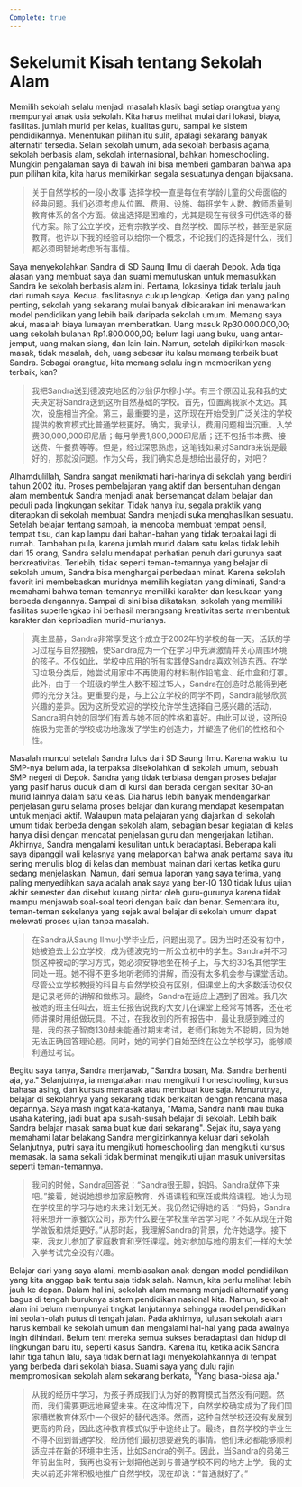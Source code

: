 ```yaml
---
Complete: true
---
```


# Sekelumit Kisah tentang Sekolah Alam

Memilih sekolah selalu menjadi masalah klasik bagi setiap orangtua yang mempunyai anak usia sekolah. Kita harus melihat mulai dari lokasi, biaya, fasilitas. jumlah murid per kelas, kualitas guru, sampai ke sistem pendidikannya. Menentukan pilihan itu sulit, apalagi sekarang banyak alternatif tersedia. Selain sekolah umum, ada sekolah berbasis agama, sekolah berbasis alam, sekolah internasional, bahkan homeschooling. Mungkin pengalaman saya di bawah ini bisa memberi gambaran bahwa apa pun pilihan kita, kita harus memikirkan segala sesuatunya dengan bijaksana.

> 关于自然学校的一段小故事
> 选择学校一直是每位有学龄儿童的父母面临的经典问题。我们必须考虑从位置、费用、设施、每班学生人数、教师质量到教育体系的各个方面。做出选择是困难的，尤其是现在有很多可供选择的替代方案。除了公立学校，还有宗教学校、自然学校、国际学校，甚至是家庭教育。也许以下我的经验可以给你一个概念，不论我们的选择是什么，我们都必须明智地考虑所有事情。

Saya menyekolahkan Sandra di SD Saung Ilmu di daerah Depok. Ada tiga alasan yang membuat saya dan suami memutuskan untuk memasukkan Sandra ke sekolah berbasis alam ini. Pertama, lokasinya tidak terlalu jauh dari rumah saya. Kedua. fasilitasnya cukup lengkap. Ketiga dan yang paling penting, sekolah yang sekarang mulai banyak dibicarakan ini menawarkan model pendidikan yang lebih baik daripada sekolah umum. Memang saya akui, masalah biaya lumayan memberatkan. Uang masuk Rp30.000.000,00; uang sekolah bulanan Rp1.800.000,00; belum lagi uang buku, uang antar-jemput, uang makan siang, dan lain-lain. Namun, setelah dipikirkan masak-masak, tidak masalah, deh, uang sebesar itu kalau memang terbaik buat Sandra. Sebagai orangtua, kita memang selalu ingin memberikan yang terbaik, kan?

> 我把Sandra送到德波克地区的沙翁伊尔穆小学。有三个原因让我和我的丈夫决定将Sandra送到这所自然基础的学校。首先，位置离我家不太远。其次，设施相当齐全。第三，最重要的是，这所现在开始受到广泛关注的学校提供的教育模式比普通学校更好。确实，我承认，费用问题相当沉重。入学费30,000,000印尼盾；每月学费1,800,000印尼盾；还不包括书本费、接送费、午餐费等等。但是，经过深思熟虑，这笔钱如果对Sandra来说是最好的，那就没问题。作为父母，我们确实总是想给出最好的，对吧？

Alhamdulillah, Sandra sangat menikmati hari-harinya di sekolah yang berdiri tahun 2002 itu. Proses pembelajaran yang aktif dan bersentuhan dengan alam membentuk Sandra menjadi anak bersemangat dalam belajar dan peduli pada lingkungan sekitar. Tidak hanya itu, segala praktik yang diterapkan di sekolah membuat Sandra menjadi suka menghasilkan sesuatu. Setelah belajar tentang sampah, ia mencoba membuat tempat pensil, tempat tisu, dan kap lampu dari bahan-bahan yang tidak terpakai lagi di rumah. Tambahan pula, karena jumlah murid dalam satu kelas tidak lebih dari 15 orang, Sandra selalu mendapat perhatian penuh dari gurunya saat berkreativitas. Terlebih, tidak seperti teman-temannya yang belajar di sekolah umum, Sandra bisa menghargai perbedaan minat. Karena sekolah favorit ini membebaskan muridnya memilih kegiatan yang diminati, Sandra memahami bahwa teman-temannya memiliki karakter dan kesukaan yang berbeda dengannya. Sampai di sini bisa dikatakan, sekolah yang memiliki fasilitas superlengkap ini berhasil merangsang kreativitas serta membentuk karakter dan kepribadian murid-murianya.

> 真主显赫，Sandra非常享受这个成立于2002年的学校的每一天。活跃的学习过程与自然接触，使Sandra成为一个在学习中充满激情并关心周围环境的孩子。不仅如此，学校中应用的所有实践使Sandra喜欢创造东西。在学习垃圾分类后，她尝试用家中不再使用的材料制作铅笔盒、纸巾盒和灯罩。此外，由于一个班级的学生人数不超过15人，Sandra在创造时总能得到老师的充分关注。更重要的是，与上公立学校的同学不同，Sandra能够欣赏兴趣的差异。因为这所受欢迎的学校允许学生选择自己感兴趣的活动，Sandra明白她的同学们有着与她不同的性格和喜好。由此可以说，这所设施极为完善的学校成功地激发了学生的创造力，并塑造了他们的性格和个性。

Masalah muncul setelah Sandra lulus dari SD Saung Ilmu. Karena waktu itu SMP-nya belum ada, ia terpaksa disekolahkan di sekolah umum, sebuah SMP negeri di Depok. Sandra yang tidak terbiasa dengan proses belajar yang pasif harus duduk diam di kursi dan berada dengan sekitar 30-an murid lainnya dalam satu kelas. Dia harus lebih banyak mendengarkan penjelasan guru selama proses belajar dan kurang mendapat kesempatan untuk menjadi aktif. Walaupun mata pelajaran yang diajarkan di sekolah umum tidak berbeda dengan sekolah alam, sebagian besar kegiatan di kelas hanya diisi dengan mencatat penjelasan guru dan mengerjakan latihan. Akhirnya, Sandra mengalami kesulitan untuk beradaptasi. Beberapa kali saya dipanggil wali kelasnya yang melaporkan bahwa anak pertama saya itu sering menulis blog di kelas dan membuat mainan dari kertas ketika guru sedang menjelaskan. Namun, dari semua laporan yang saya terima, yang paling menyedihkan saya adalah anak saya yang ber-IQ 130 tidak lulus ujian akhir semester dan disebut kurang pintar oleh guru-gurunya karena tidak mampu menjawab soal-soal teori dengan baik dan benar. Sementara itu, teman-teman sekelanya yang sejak awal belajar di sekolah umum dapat melewati proses ujian tanpa masalah.

> 在Sandra从Saung Ilmu小学毕业后，问题出现了。因为当时还没有初中，她被迫去上公立学校，成为德波克的一所公立初中的学生。Sandra并不习惯这种被动的学习方式，她必须安静地坐在椅子上，与大约30名其他学生同处一班。她不得不更多地听老师的讲解，而没有太多机会参与课堂活动。尽管公立学校教授的科目与自然学校没有区别，但课堂上的大多数活动仅仅是记录老师的讲解和做练习。最终，Sandra在适应上遇到了困难。我几次被她的班主任叫去，班主任报告说我的大女儿在课堂上经常写博客，还在老师讲课时用纸做玩具。不过，在我收到的所有报告中，最让我感到难过的是，我的孩子智商130却未能通过期末考试，老师们称她为不聪明，因为她无法正确回答理论题。同时，她的同学们自始至终在公立学校学习，能够顺利通过考试。

Begitu saya tanya, Sandra menjawab, "Sandra bosan, Ma. Sandra berhenti aja, ya." Selanjutnya, ia mengatakan mau mengikuti homeschooling, kursus bahasa asing, dan kursus memasak atau membuat kue saja. Menurutnya, belajar di sekolahnya yang sekarang tidak berkaitan dengan rencana masa depannya. Saya mash ingat kata-katanya, "Mama, Sandra nanti mau buka usaha katering, jadi buat apa susah-susah belajar di sekolah. Lebih baik Sandra belajar masak sama buat kue dari sekarang". Sejak itu, saya yang memahami latar belakang Sandra mengizinkannya keluar dari sekolah. Selanjutnya, putri saya itu mengikuti homeschooling dan mengikuti kursus memasak. la sama sekali tidak berminat mengikuti ujian masuk universitas seperti teman-temannya.

> 我问的时候，Sandra回答说：“Sandra很无聊，妈妈。Sandra就停下来吧。”接着，她说她想参加家庭教育、外语课程和烹饪或烘焙课程。她认为现在学校里的学习与她的未来计划无关。我仍然记得她的话：“妈妈，Sandra将来想开一家餐饮公司，那为什么要在学校里辛苦学习呢？不如从现在开始学做饭和烘焙更好。”从那时起，我理解Sandra的背景，允许她退学。接下来，我女儿参加了家庭教育和烹饪课程。她对参加与她的朋友们一样的大学入学考试完全没有兴趣。

Belajar dari yang saya alami, membiasakan anak dengan model pendidikan yang kita anggap baik tentu saja tidak salah. Namun, kita perlu melihat lebih jauh ke depan. Dalam hal ini, sekolah alam memang menjadi alternatif yang bagus di tengah buruknya sistem pendidikan nasional kita. Namun, sekolah alam ini belum mempunyai tingkat lanjutannya sehingga model pendidikan ini seolah-olah putus di tengah jalan. Pada akhirnya, lulusan sekolah alam harus kembali ke sekolah umum dan mengalami hal-hal yang pada awalnya ingin dihindari. Belum tent mereka semua sukses beradaptasi dan hidup di lingkungan baru itu, seperti kasus Sandra. Karena itu, ketika adik Sandra lahir tiga tahun lalu, saya tidak berniat lagi menyekolahkannya di tempat yang berbeda dari sekolah biasa. Suami saya yang dulu rajin mempromosikan sekolah alam sekarang berkata, "Yang biasa-biasa aja."

> 从我的经历中学习，为孩子养成我们认为好的教育模式当然没有问题。然而，我们需要更远地展望未来。在这种情况下，自然学校确实成为了我们国家糟糕教育体系中一个很好的替代选择。然而，这种自然学校还没有发展到更高的阶段，因此这种教育模式似乎中途终止了。最终，自然学校的毕业生不得不回到普通学校，经历他们最初想要避免的事情。他们未必都能够顺利适应并在新的环境中生活，比如Sandra的例子。因此，当Sandra的弟弟三年前出生时，我再也没有计划把他送到与普通学校不同的地方上学。我的丈夫以前还非常积极地推广自然学校，现在却说：“普通就好了。”
